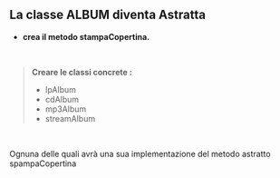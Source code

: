 ## La classe ALBUM diventa Astratta

- <b>crea il metodo stampaCopertina.</b>
<br>

> <b>Creare le classi concrete :</b>
> - lpAlbum
> - cdAlbum
> - mp3Album
> - streamAlbum
<br>

Ognuna delle quali avrà una sua implementazione del metodo astratto spampaCopertina
